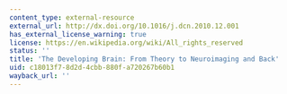 ```yaml
---
content_type: external-resource
external_url: http://dx.doi.org/10.1016/j.dcn.2010.12.001
has_external_license_warning: true
license: https://en.wikipedia.org/wiki/All_rights_reserved
status: ''
title: 'The Developing Brain: From Theory to Neuroimaging and Back'
uid: c18013f7-8d2d-4cbb-880f-a720267b60b1
wayback_url: ''
---
```

